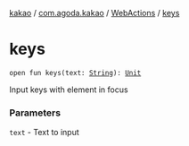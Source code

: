 [kakao](../../index.md) / [com.agoda.kakao](../index.md) / [WebActions](index.md) / [keys](./keys.md)

# keys

`open fun keys(text: `[`String`](https://kotlinlang.org/api/latest/jvm/stdlib/kotlin/-string/index.html)`): `[`Unit`](https://kotlinlang.org/api/latest/jvm/stdlib/kotlin/-unit/index.html)

Input keys with element in focus

### Parameters

`text` - Text to input